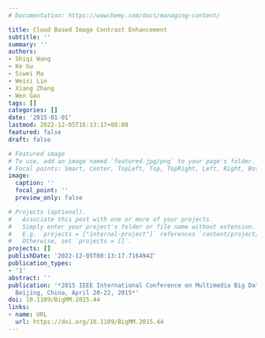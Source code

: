 ```yaml
---
# Documentation: https://wowchemy.com/docs/managing-content/

title: Cloud Based Image Contrast Enhancement
subtitle: ''
summary: ''
authors:
- Shiqi Wang
- Ke Gu
- Siwei Ma
- Weisi Lin
- Xiang Zhang
- Wen Gao
tags: []
categories: []
date: '2015-01-01'
lastmod: 2022-12-05T16:13:17+08:00
featured: false
draft: false

# Featured image
# To use, add an image named `featured.jpg/png` to your page's folder.
# Focal points: Smart, Center, TopLeft, Top, TopRight, Left, Right, BottomLeft, Bottom, BottomRight.
image:
  caption: ''
  focal_point: ''
  preview_only: false

# Projects (optional).
#   Associate this post with one or more of your projects.
#   Simply enter your project's folder or file name without extension.
#   E.g. `projects = ["internal-project"]` references `content/project/deep-learning/index.md`.
#   Otherwise, set `projects = []`.
projects: []
publishDate: '2022-12-05T08:13:17.716494Z'
publication_types:
- '1'
abstract: ''
publication: '*2015 IEEE International Conference on Multimedia Big Data, BigMM 2015,
  Beijing, China, April 20-22, 2015*'
doi: 10.1109/BigMM.2015.44
links:
- name: URL
  url: https://doi.org/10.1109/BigMM.2015.44
---
```

